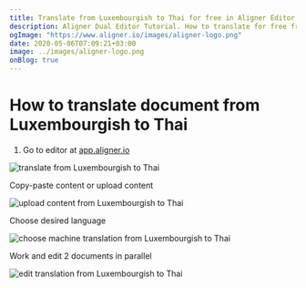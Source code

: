 ```yaml
---
title: Translate from Luxembourgish to Thai for free in Aligner Editor
description: Aligner Dual Editor Tutorial. How to translate for free from Luxembourgish to Thai. Aligner is multilingual document management platform. 
ogImage: "https://www.aligner.io/images/aligner-logo.png"
date: 2020-05-06T07:09:21+03:00
image: ../images/aligner-logo.png
onBlog: true
---
```


# How to translate document from Luxembourgish to Thai

1. Go to editor at [app.aligner.io](https://app.aligner.io "Aligner App web page")

![translate from Luxembourgish to Thai](../aligner-blank-editor.png "translate from Luxembourgish to Thai")

Copy-paste content or upload content

![upload content from Luxembourgish to Thai](../aligner-uploaded-document.png "upload content from Luxembourgish to Thai")

Choose desired language

![choose machine translation from Luxembourgish to Thai](../aligner-language-dropdown.png "choose machine translation from Luxembourgish to Thai")

Work and edit 2 documents in parallel

![edit translation from Luxembourgish to Thai](../aligner-double-sitded-editor.png "edit translation from Luxembourgish to Thai")

